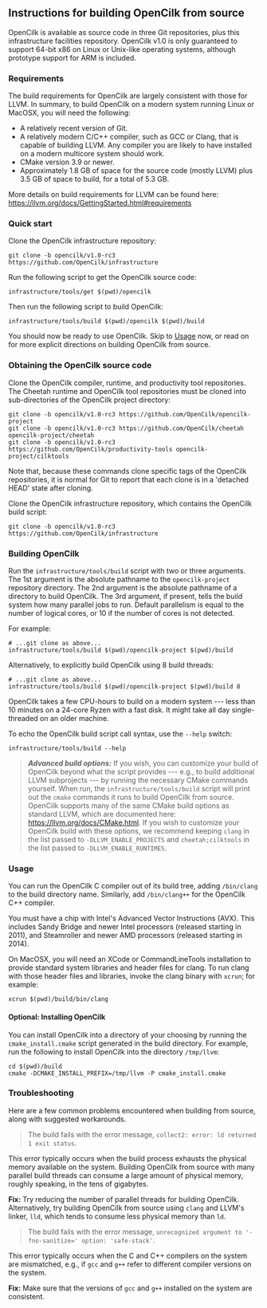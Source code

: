 ## Instructions for building OpenCilk from source

OpenCilk is available as source code in three Git repositories, plus
this infrastructure facilities repository.  OpenCilk v1.0 is only
guaranteed to support 64-bit x86 on Linux or Unix-like operating
systems, although prototype support for ARM is included.

### Requirements

The build requirements for OpenCilk are largely consistent with those
for LLVM.  In summary, to build OpenCilk on a modern system running
Linux or MacOSX, you will need the following:
- A relatively recent version of Git.
- A relatively modern C/C++ compiler, such as GCC or Clang, that is
capable of building LLVM.  Any compiler you are likely to have
installed on a modern multicore system should work.
- CMake version 3.9 or newer.
- Approximately 1.8 GB of space for the source code (mostly LLVM) plus
3.5 GB of space to build, for a total of 5.3 GB.

More details on build requirements for LLVM can be found here:
<https://llvm.org/docs/GettingStarted.html#requirements>

### Quick start

Clone the OpenCilk infrastructure repository:

    git clone -b opencilk/v1.0-rc3 https://github.com/OpenCilk/infrastructure

Run the following script to get the OpenCilk source code:

    infrastructure/tools/get $(pwd)/opencilk

Then run the following script to build OpenCilk:

    infrastructure/tools/build $(pwd)/opencilk $(pwd)/build

You should now be ready to use OpenCilk.  Skip to [Usage](INSTALLING.md#Usage) now, or read
on for more explicit directions on building OpenCilk from source.

### Obtaining the OpenCilk source code

Clone the OpenCilk compiler, runtime, and productivity tool repositories.  The
Cheetah runtime and OpenCilk tool repositories must be cloned into
sub-directories of the OpenCilk project directory:

    git clone -b opencilk/v1.0-rc3 https://github.com/OpenCilk/opencilk-project
    git clone -b opencilk/v1.0-rc3 https://github.com/OpenCilk/cheetah opencilk-project/cheetah
    git clone -b opencilk/v1.0-rc3 https://github.com/OpenCilk/productivity-tools opencilk-project/cilktools

Note that, because these commands clone specific tags of the OpenCilk
repositories, it is normal for Git to report that each clone is in a
'detached HEAD' state after cloning.

Clone the OpenCilk infrastructure repository, which contains the OpenCilk build
script:

    git clone -b opencilk/v1.0-rc3 https://github.com/OpenCilk/infrastructure

### Building OpenCilk

Run the `infrastructure/tools/build` script with two or three arguments.  The
1st argument is the absolute pathname to the `opencilk-project` repository
directory.  The 2nd argument is the absolute pathname of a directory to build
OpenCilk.  The 3rd argument, if present, tells the build system how many
parallel jobs to run.  Default parallelism is equal to the number of logical
cores, or 10 if the number of cores is not detected.

For example:

    # ...git clone as above...
    infrastructure/tools/build $(pwd)/opencilk-project $(pwd)/build

Alternatively, to explicitly build OpenCilk using 8 build threads:

    # ...git clone as above...
    infrastructure/tools/build $(pwd)/opencilk-project $(pwd)/build 8

OpenCilk takes a few CPU-hours to build on a modern system --- less than 10
minutes on a 24-core Ryzen with a fast disk.  It might take all day
single-threaded on an older machine.

To echo the OpenCilk build script call syntax, use the `--help` switch:

    infrastructure/tools/build --help

> ***Advanced build options:*** If you wish, you can customize your
> build of OpenCilk beyond what the script provides --- e.g., to build
> additional LLVM subprojects --- by running the necessary CMake
> commands yourself.  When run, the `infrastructure/tools/build`
> script will print out the `cmake` commands it runs to build OpenCilk
> from source.  OpenCilk supports many of the same CMake build options
> as standard LLVM, which are documented here:
> <https://llvm.org/docs/CMake.html>.  If you wish to customize your
> OpenCilk build with these options, we recommend keeping `clang` in
> the list passed to `-DLLVM_ENABLE_PROJECTS` and `cheetah;cilktools`
> in the list passed to `-DLLVM_ENABLE_RUNTIMES`.

### Usage

You can run the OpenCilk C compiler out of its build tree, adding `/bin/clang`
to the build directory name.  Similarly, add `/bin/clang++` for the OpenCilk C++
compiler.

You must have a chip with Intel's Advanced Vector Instructions (AVX).  This
includes Sandy Bridge and newer Intel processors (released starting in 2011), and
Steamroller and newer AMD processors (released starting in 2014).

On MacOSX, you will need an XCode or CommandLineTools installation to
provide standard system libraries and header files for clang.  To run
clang with those header files and libraries, invoke the clang binary
with `xcrun`; for example:

    xcrun $(pwd)/build/bin/clang

#### Optional: Installing OpenCilk

You can install OpenCilk into a directory of your choosing by
running the `cmake_install.cmake` script generated in the build
directory.  For example, run the following to install OpenCilk into
the directory `/tmp/llvm`:

    cd $(pwd)/build
    cmake -DCMAKE_INSTALL_PREFIX=/tmp/llvm -P cmake_install.cmake
    
### Troubleshooting

Here are a few common problems encountered when building from source,
along with suggested workarounds.

> The build fails with the error message, `collect2: error: ld returned 1 exit status`.

This error typically occurs when the build process exhausts the
physical memory available on the system.  Building OpenCilk from
source with many parallel build threads can consume a large amount of
physical memory, roughly speaking, in the tens of gigabytes.

**Fix:** Try reducing the number of parallel threads for building
OpenCilk.  Alternatively, try building OpenCilk from source using
`clang` and LLVM's linker, `lld`, which tends to consume less physical
memory than `ld`.

> The build fails with the error message, `unrecognized argument to '-fno-sanitize=' option: 'safe-stack'`.

This error typically occurs when the C and C++ compilers on the
system are mismatched, e.g., if `gcc` and `g++` refer to different
compiler versions on the system.

**Fix:** Make sure that the versions of `gcc` and `g++` installed on the
system are consistent.
